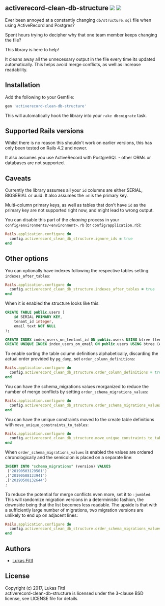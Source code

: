 ## activerecord-clean-db-structure [ ![](https://img.shields.io/gem/v/activerecord-clean-db-structure.svg)](https://rubygems.org/gems/activerecord-clean-db-structure) [ ![](https://img.shields.io/gem/dt/activerecord-clean-db-structure.svg)](https://rubygems.org/gems/activerecord-clean-db-structure)

Ever been annoyed at a constantly changing `db/structure.sql` file when using ActiveRecord and Postgres?

Spent hours trying to decipher why that one team member keeps changing the file?

This library is here to help!

It cleans away all the unnecessary output in the file every time its updated automatically. This helps avoid merge conflicts, as well as increase readability.

## Installation

Add the following to your Gemfile:

```ruby
gem 'activerecord-clean-db-structure'
```

This will automatically hook the library into your `rake db:migrate` task.

## Supported Rails versions

Whilst there is no reason this shouldn't work on earlier versions, this has only been tested on Rails 4.2 and newer.

It also assumes you use ActiveRecord with PostgreSQL - other ORMs or databases are not supported.

## Caveats

Currently the library assumes all your `id` columns are either SERIAL, BIGSERIAL or uuid. It also assumes the `id` is the primary key.

Multi-column primary keys, as well as tables that don't have `id` as the primary key are not supported right now, and might lead to wrong output.

You can disable this part of the _cleaning_ process in your `config/environments/<environment>.rb` (or `config/application.rb`):

```ruby
Rails.application.configure do
  config.activerecord_clean_db_structure.ignore_ids = true
end
```

## Other options

You can optionally have indexes following the respective tables setting `indexes_after_tables`:

```ruby
Rails.application.configure do
  config.activerecord_clean_db_structure.indexes_after_tables = true
end
```

When it is enabled the structure looks like this:

```sql
CREATE TABLE public.users (
    id SERIAL PRIMARY KEY,
    tenant_id integer,
    email text NOT NULL
);

CREATE INDEX index_users_on_tentant_id ON public.users USING btree (tenant_id);
CREATE UNIQUE INDEX index_users_on_email ON public.users USING btree (email);
```

To enable sorting the table column definitions alphabetically, discarding the actual order provided by `pg_dump`, set `order_column_definitions`:

```ruby
Rails.application.configure do
  config.activerecord_clean_db_structure.order_column_definitions = true
end
```

You can have the schema_migrations values reorganized to reduce the number of merge conflicts by setting `order_schema_migrations_values`:

```ruby
Rails.application.configure do
  config.activerecord_clean_db_structure.order_schema_migrations_values = true
end
```

You can have the unique constraints moved to the create table definitions with `move_unique_constraints_to_tables`:

```ruby
Rails.application.configure do
  config.activerecord_clean_db_structure.move_unique_constraints_to_tables = true
end
```

When `order_schema_migrations_values` is enabled the values are ordered chronologically and the semicolon is placed on a separate line:

```sql
INSERT INTO "schema_migrations" (version) VALUES
 ('20190503120501')
,('20190508123941')
,('20190508132644')
;
```

To reduce the potential for merge conflicts even more, set it to `:jumbled`. This will randomize migration versions in a deterministic fashion, the downside being that the list becomes less readable. The upside is that with a sufficiently large number of migrations, two migration versions are unlikely to end up on adjacent lines:

```ruby
Rails.application.configure do
  config.activerecord_clean_db_structure.order_schema_migrations_values = :jumbled
end
```

## Authors

* [Lukas Fittl](https://github.com/lfittl)

## License

Copyright (c) 2017, Lukas Fittl<br>
activerecord-clean-db-structure is licensed under the 3-clause BSD license, see LICENSE file for details.
